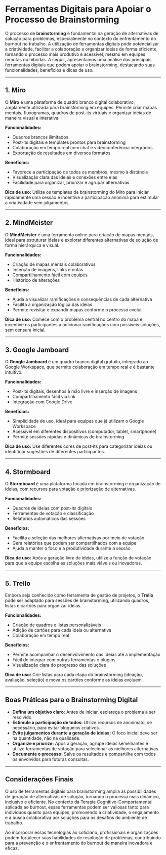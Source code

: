 # Ferramentas Digitais para Apoiar o Processo de Brainstorming

O processo de **brainstorming** é fundamental na geração de alternativas de solução para problemas, especialmente no contexto do enfrentamento do burnout no trabalho. A utilização de ferramentas digitais pode potencializar a criatividade, facilitar a colaboração e organizar ideias de forma eficiente, tornando o processo mais produtivo e acessível, mesmo em equipes remotas ou híbridas. A seguir, apresentamos uma análise das principais ferramentas digitais que podem apoiar o brainstorming, destacando suas funcionalidades, benefícios e dicas de uso.

---

## 1. Miro

O **Miro** é uma plataforma de quadro branco digital colaborativo, amplamente utilizada para brainstorming em equipes. Permite criar mapas mentais, fluxogramas, quadros de post-its virtuais e organizar ideias de maneira visual e interativa.

**Funcionalidades:**
- Quadros brancos ilimitados
- Post-its digitais e templates prontos para brainstorming
- Colaboração em tempo real com chat e videoconferência integrados
- Exportação de resultados em diversos formatos

**Benefícios:**
- Favorece a participação de todos os membros, mesmo à distância
- Visualização clara das ideias e conexões entre elas
- Facilidade para organizar, priorizar e agrupar alternativas

**Dica de uso:** Utilize os templates de brainstorming do Miro para iniciar rapidamente uma sessão e incentive a participação anônima para estimular a criatividade sem julgamentos.

---

## 2. MindMeister

O **MindMeister** é uma ferramenta online para criação de mapas mentais, ideal para estruturar ideias e explorar diferentes alternativas de solução de forma hierárquica e visual.

**Funcionalidades:**
- Criação de mapas mentais colaborativos
- Inserção de imagens, links e notas
- Compartilhamento fácil com equipes
- Histórico de alterações

**Benefícios:**
- Ajuda a visualizar ramificações e consequências de cada alternativa
- Facilita a organização lógica das ideias
- Permite revisitar e expandir mapas conforme o processo evolui

**Dica de uso:** Comece com o problema central no centro do mapa e incentive os participantes a adicionar ramificações com possíveis soluções, sem censura inicial.

---

## 3. Google Jamboard

O **Google Jamboard** é um quadro branco digital gratuito, integrado ao Google Workspace, que permite colaboração em tempo real e é bastante intuitivo.

**Funcionalidades:**
- Post-its digitais, desenhos à mão livre e inserção de imagens
- Compartilhamento fácil via link
- Integração com Google Drive

**Benefícios:**
- Simplicidade de uso, ideal para equipes que já utilizam o Google Workspace
- Acessível em diferentes dispositivos (computador, tablet, smartphone)
- Permite sessões rápidas e dinâmicas de brainstorming

**Dica de uso:** Use diferentes cores de post-its para categorizar ideias ou identificar sugestões de diferentes participantes.

---

## 4. Stormboard

O **Stormboard** é uma plataforma focada em brainstorming e organização de ideias, com recursos para votação e priorização de alternativas.

**Funcionalidades:**
- Quadros de ideias com post-its digitais
- Ferramentas de votação e classificação
- Relatórios automáticos das sessões

**Benefícios:**
- Facilita a seleção das melhores alternativas por meio de votação
- Gera relatórios que podem ser compartilhados com a equipe
- Ajuda a manter o foco e a produtividade durante a sessão

**Dica de uso:** Após a geração livre de ideias, utilize a função de votação para que a equipe escolha as soluções mais viáveis ou inovadoras.

---

## 5. Trello

Embora seja conhecido como ferramenta de gestão de projetos, o **Trello** pode ser adaptado para sessões de brainstorming, utilizando quadros, listas e cartões para organizar ideias.

**Funcionalidades:**
- Criação de quadros e listas personalizáveis
- Adição de cartões para cada ideia ou alternativa
- Colaboração em tempo real

**Benefícios:**
- Permite acompanhar o desenvolvimento das ideias até a implementação
- Fácil de integrar com outras ferramentas e plugins
- Visualização clara do progresso das soluções

**Dica de uso:** Crie listas para cada etapa do brainstorming (ideação, avaliação, seleção) e mova os cartões conforme as ideias evoluem.

---

## Boas Práticas para o Brainstorming Digital

- **Defina um objetivo claro:** Antes de iniciar, esclareça o problema a ser resolvido.
- **Estimule a participação de todos:** Utilize recursos de anonimato, se necessário, para evitar bloqueios criativos.
- **Evite julgamentos durante a geração de ideias:** O foco inicial deve ser na quantidade, não na qualidade.
- **Organize e priorize:** Após a geração, agrupe ideias semelhantes e utilize ferramentas de votação para selecionar as melhores alternativas.
- **Documente o processo:** Salve os resultados e compartilhe com todos os envolvidos para futuras consultas.

---

## Considerações Finais

O uso de ferramentas digitais para brainstorming amplia as possibilidades de geração de alternativas de solução, tornando o processo mais dinâmico, inclusivo e eficiente. No contexto da Terapia Cognitivo-Comportamental aplicada ao burnout, essas ferramentas podem ser valiosas tanto para indivíduos quanto para equipes, promovendo a criatividade, o engajamento e a busca colaborativa por soluções para os desafios do ambiente de trabalho.

Ao incorporar essas tecnologias ao cotidiano, profissionais e organizações podem fortalecer suas habilidades de resolução de problemas, contribuindo para a prevenção e o enfrentamento do burnout de maneira inovadora e eficaz.